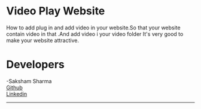 # Video Play Website
How to add plug in and add video in your website.So that your website contain video in that .And add video i your video folder
It's very good to make your website attractive.

# Developers
-Saksham Sharma<br>
<a href="https://github.com/Sakshamoo17">Github</a>
<br>
<a href="https://www.linkedin.com/in/saksham-sharma-bb576b167/">Linkedin</a>
***************************************************************************************************************
